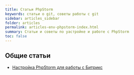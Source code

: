```yaml
---
title: Статьи PhpStorm
keywords: статьи о git, советы работы с git
sidebar: articles_sidebar
folder: articles
permalink: articles-env-phpstorm-index.html
summary: Статьи и советы по yастройке и работе с PhpStorm
toc: false
---
```


## Общие статьи

* [Настройка PhpStorm для работы с Битрикс](/bx.github.io/articles-env-phpstorm-setup-and-config.html)      

